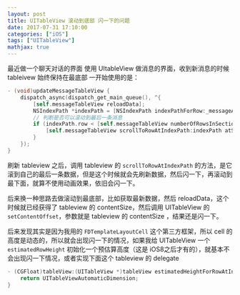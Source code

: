 ```yaml
---
layout: post
title: UITableView 滚动到底部 闪一下的问题
date: 2017-07-31 17:10:00
categories: ["iOS"]
tags: ["UITableView"]
mathjax: true
---
```


最近做一个聊天对话的界面
使用 UItableView 做消息的界面，收到新消息的时候 tableivew 始终保持在最底部
一开始使用的是：

```objectivec
- (void)updateMessageTableView {
    dispatch_async(dispatch_get_main_queue(), ^{
        [self.messageTableView reloadData];
        NSIndexPath *indexPath = [NSIndexPath indexPathForRow:_messageArray.count - 1 inSection:0];
        // 判断是否可以滚动到最后一条消息
        if (indexPath.row < [self.messageTableView numberOfRowsInSection:0]) {
            [self.messageTableView scrollToRowAtIndexPath:indexPath atScrollPosition:UITableViewScrollPositionBottom animated:YES];
        }
    });
}
```

刷新 tableview 之后，调用 tableview 的 `scrollToRowAtIndexPath` 的方法，是它滚到自己的最后一条数据，但是这个时候就会先刷新数据，然后闪一下，再滚动到最下面，就算不使用动画效果，依旧会闪一下。

后来换一种思路去做滚动到最底部，比如获取最新数据，然后 reloadData，这个时候就已经获得了 tableview 的 contentSize，然后调用 UITableView 的 `setContentOffset`，参数就是 tableview 的 contentSize ，结果还是闪一下。

后来发现其实是因为我用的 `FDTemplateLayoutCell` 这个第三方框架，所以 cell 的高度是动态的，所以就会出现闪一下的情况，如果我给 UITableView 一个 `estimatedRowHeight` 初始化一个预估算高度（这是 iOS8之后才有的），就基本不会出现闪一下情况，或者实现下面这个 tableview 的 delegate
```objectivec
- (CGFloat)tableView:(UITableView *)tableView estimatedHeightForRowAtIndexPath:(NSIndexPath *)indexPath {
    return UITableViewAutomaticDimension;
}
```